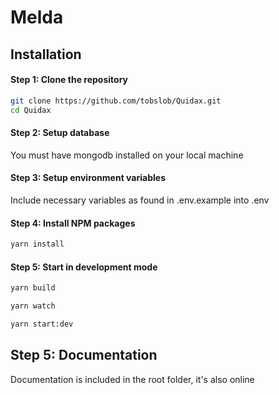 # Melda

## Installation

#### Step 1: Clone the repository

```bash
git clone https://github.com/tobslob/Quidax.git
cd Quidax
```

#### Step 2: Setup database

You must have mongodb installed on your local machine

#### Step 3: Setup environment variables

Include necessary variables as found in .env.example into .env

#### Step 4: Install NPM packages

```bash
yarn install
```

#### Step 5: Start in development mode

```bash
yarn build

yarn watch

yarn start:dev
```

## Step 5: Documentation

Documentation is included in the root folder, it's also online

<!-- ```bash
https://www.getpostman.com/collections/e705f1c451f3cbac6f21
``` -->
